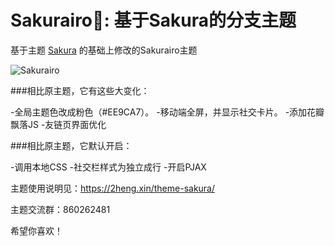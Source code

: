 ﻿Sakurairo🌸: 基于Sakura的分支主题
===

基于主题 [Sakura](https://github.com/mashirozx/Sakura) 的基础上修改的Sakurairo主题

![Sakurairo](https://asuhe.jp/wp-content/uploads/2020/03/screenshot.jpg)

###相比原主题，它有这些大变化：

-全局主题色改成粉色（#EE9CA7）。
-移动端全屏，并显示社交卡片。
-添加花瓣飘落JS
-友链页界面优化

###相比原主题，它默认开启：

-调用本地CSS
-社交栏样式为独立成行
-开启PJAX


主题使用说明见：<https://2heng.xin/theme-sakura/>

主题交流群：860262481

希望你喜欢！


